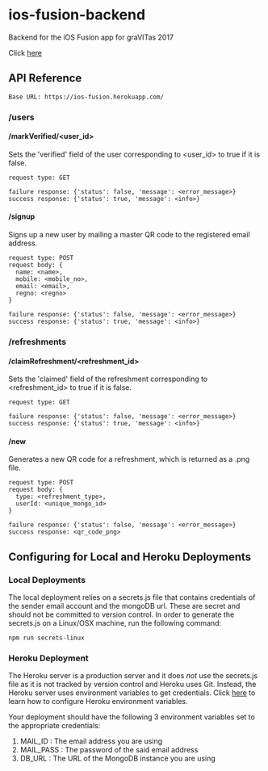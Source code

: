 # ios-fusion-backend
Backend for the iOS Fusion app for graVITas 2017

Click [here](#configuring-for-local-and-heroku-deployments)

## API Reference

`Base URL: https://ios-fusion.herokuapp.com/`

### /users

#### /markVerified/<user_id>

Sets the 'verified' field of the user corresponding to <user_id> to true if it is false.

    request type: GET

    failure response: {'status': false, 'message': <error_message>}
    success response: {'status': true, 'message': <info>}

#### /signup

Signs up a new user by mailing a master QR code to the registered email address.

    request type: POST
    request body: {
      name: <name>,
      mobile: <mobile_no>,
      email: <email>,
      regno: <regno>
    }

    failure response: {'status': false, 'message': <error_message>}
    success response: {'status': true, 'message': <info>}

### /refreshments

#### /claimRefreshment/<refreshment_id>

Sets the 'claimed' field of the refreshment corresponding to <refreshment_id> to true if it is false.

    request type: GET

    failure response: {'status': false, 'message': <error_message>}
    success response: {'status': true, 'message': <info>}

#### /new

Generates a new QR code for a refreshment, which is returned as a .png file.

    request type: POST
    request body: {
      type: <refreshment_type>,
      userId: <unique_mongo_id>
    }

    failure response: {'status': false, 'message': <error_message>}
    success response: <qr_code_png>


## Configuring for Local and Heroku Deployments

### Local Deployments

The local deployment relies on a secrets.js file that contains credentials of the sender email account and the mongoDB url. These are secret and should not be committed to version control. In order to generate the secrets.js on a Linux/OSX machine, run the following command:

`npm run secrets-linux`

### Heroku Deployment

The Heroku server is a production server and it does *not* use the secrets.js file as it is not tracked by version control and Heroku uses Git. Instead, the Heroku server uses environment variables to get credentials. Click [here]('https://devcenter.heroku.com/articles/config-vars') to learn how to configure Heroku environment variables.

Your deployment should have the following 3 environment variables set to the appropriate credentials:

1. MAIL_ID : The email address you are using
2. MAIL_PASS : The password of the said email address
3. DB_URL : The URL of the MongoDB instance you are using
